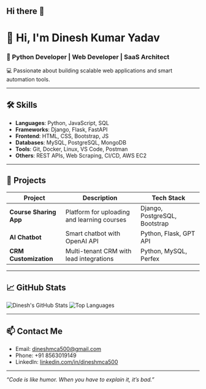 ## Hi there 👋
# 👋 Hi, I'm Dinesh Kumar Yadav

### 🚀 Python Developer | Web Developer | SaaS Architect  
💻 Passionate about building scalable web applications and smart automation tools.

---

## 🛠️ Skills

- **Languages**: Python, JavaScript, SQL
- **Frameworks**: Django, Flask, FastAPI
- **Frontend**: HTML, CSS, Bootstrap, JS
- **Databases**: MySQL, PostgreSQL, MongoDB
- **Tools**: Git, Docker, Linux, VS Code, Postman
- **Others**: REST APIs, Web Scraping, CI/CD, AWS EC2

---

## 📘 Projects

| Project | Description | Tech Stack |
|--------|-------------|------------|
| **Course Sharing App** | Platform for uploading and learning courses | Django, PostgreSQL, Bootstrap |
| **AI Chatbot** | Smart chatbot with OpenAI API | Python, Flask, GPT API |
| **CRM Customization** | Multi-tenant CRM with lead integrations | Python, MySQL, Perfex |

---

## 📈 GitHub Stats

![Dinesh's GitHub Stats](https://github-readme-stats.vercel.app/api?username=dineshmca500&show_icons=true&theme=tokyonight)
![Top Languages](https://github-readme-stats.vercel.app/api/top-langs/?username=dineshmca500&layout=compact&theme=tokyonight)

---

## 📫 Contact Me

- Email: [dineshmca500@gmail.com](mailto:dineshmca500@gmail.com)
- Phone: +91 8563019149
- LinkedIn: [linkedin.com/in/dineshmca500](https://www.linkedin.com/in/dineshmca500)

---

_“Code is like humor. When you have to explain it, it’s bad.”_


<!--
**DineshYadav1507/dineshyadav1507** is a ✨ _special_ ✨ repository because its `README.md` (this file) appears on your GitHub profile.

Here are some ideas to get you started:

- 🔭 I’m currently working on ...
- 🌱 I’m currently learning ...
- 👯 I’m looking to collaborate on ...
- 🤔 I’m looking for help with ...
- 💬 Ask me about ...
- 📫 How to reach me: ...
- 😄 Pronouns: ...
- ⚡ Fun fact: ...
-->
